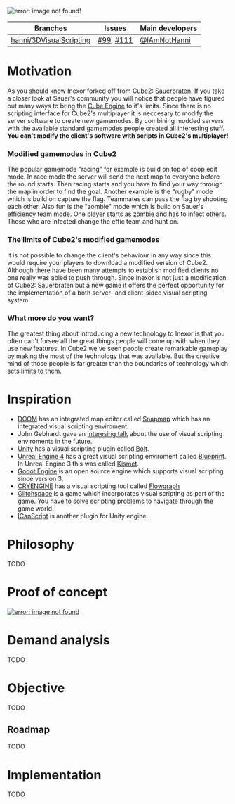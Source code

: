![error: image not found!](https://raw.githubusercontent.com/inexorgame/artwork/master/intent/Intent_rendered_512px.png)

Branches | Issues | Main developers
--- | --- | --- 
[hanni/3DVisualScripting](/inexorgame/code/tree/hanni/3DVisualScripting) |  [#99](/inexorgame/code/issues/99), [#111](/inexorgame/code/issues/111) | [@IAmNotHanni](/IAmNotHanni)

# Motivation
As you should know Inexor forked off from [Cube2: Sauerbraten](http://sauerbraten.org/). If you take a closer look at Sauer's community you will notice that people have figured out many ways to bring the [Cube Engine](http://cubeengine.com/) to it's limits. Since there is no scripting interface for Cube2's multiplayer it is neccesary to modify the server software to create new gamemodes. By combining modded servers with the available standard gamemodes people created all interesting stuff. **You can't modify the client's software with scripts in Cube2's multiplayer!**

### Modified gamemodes in Cube2
The popular gamemode "racing" for example is build on top of coop edit mode. In race mode the server will send the next map to everyone before the round starts. Then racing starts and you have to find your way through the map in order to find the goal. Another example is the "rugby" mode which is build on capture the flag. Teammates can pass the flag by shooting each other. Also fun is the "zombie" mode which is build on Sauer's efficiency team mode. One player starts as zombie and has to infect others. Those who are infected change the effic team and hunt on.

### The limits of Cube2's modified gamemodes
It is not possible to change the client's behaviour in any way since this would require your players to download a modified version of Cube2. Although there have been many attempts to establish modified clients no one really was abled to push through. Since Inexor is not just a modification of Cube2: Sauerbraten but a new game it offers the perfect opportunity for the implementation of a both server- and client-sided visual scripting system.

### What more do you want?
The greatest thing about introducing a new technology to Inexor is that you often can't forsee all the great things people will come up with when they use new features. In Cube2 we've seen people create remarkable gameplay by making the most of the technology that was available. But the creative mind of those people is far greater than the boundaries of technology which sets limits to them.

# Inspiration
* [DOOM](https://doom.com/de-de/) has an integrated map editor called [Snapmap](https://www.youtube.com/watch?v=_BxlmaQtd7g) which has an integrated visual scripting enviroment.
* John Gebhardt gave an [interesing talk](https://www.youtube.com/watch?v=WjJdaDXN5Vs) about the use of visual scripting enviroments in the future.
* [Unity](https://unity3d.com/) has a visual scripting plugin called [Bolt](https://www.youtube.com/watch?v=4eZuZhcRxoU).
* [Unreal Engine 4](https://www.youtube.com/watch?v=EFXMW_UEDco) has a great visual scripting enviroment called [Blueprint](https://docs.unrealengine.com/latest/INT/Engine/Blueprints/). In Unreal Engine 3 this was called [Kismet](https://docs.unrealengine.com/udk/Three/KismetHome.html).
* [Godot Engine](https://godotengine.org/) is an open source engine which supports visual scripting since version 3.
* [CRYENGINE](https://www.cryengine.com/) has a visual scripting tool called [Flowgraph](https://www.cryengine.com/features/sandbox-tools#features/flowgraph)
* [Glitchspace](https://www.youtube.com/watch?v=Jw3Uf7vOeVE) is a game which incorporates visual scripting as part of the game. You have to solve scripting problems to navigate through the game world.
* [ICanScript](http://www.icanscript.com/11-learn) is another plugin for Unity engine.

# Philosophy
TODO

# Proof of concept

[![error: image not found](https://img.youtube.com/vi/VC2eyxCNVfw/0.jpg)](https://www.youtube.com/watch?v=VC2eyxCNVfw)

# Demand analysis
TODO

# Objective
TODO

## Roadmap
TODO

# Implementation
TODO

